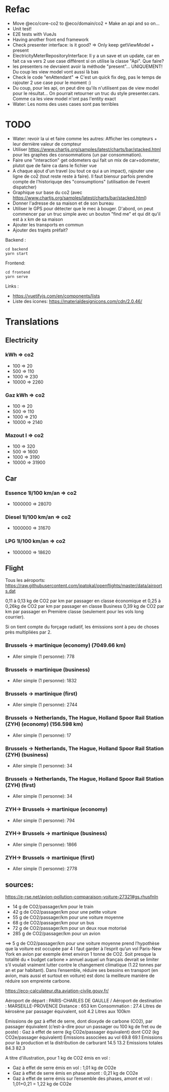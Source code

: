 # Refac
- Move @eco/core-co2 to @eco/domain/co2 + Make an api and so on...
- Unit test!
- E2E tests with VueJs
- Having another front end framework
- Check presenter interface: is it good? => Only keep getViewModel + present
- ElectricityMeterRepositoryInterface: Il y a un save et un update, car en fait ca va vers 2 use case différent si on utilise la classe "Api". Que faire?
- les presenters ne devraient avoir la méthode "present"... UNIQUEMENT! Du coup les view model vont aussi là bas
- Check le code "enAttendant" => C'est un quick fix deg, pas le temps de rajouter 2 use case pour le moment :)
- Du coup, pour les api, on peut dire qu'ils n'utilisent pas de view model pour le résultat... On pourrait retourner un truc du style presenter.cars. Comme ca les view model n'ont pas l'entity exact
- Water: Les noms des uses cases sont pas terribles

# TODO
- Water: revoir la ui et faire comme les autres: Afficher les compteurs + leur dernière valeur de compteur
- Utiliser https://www.chartjs.org/samples/latest/charts/bar/stacked.html pour les graphes des consommations (un par consommation).
- Faire une "interaction" get odometers qui fait un mix de car+odometer, plutot que de faire ca dans le fichier vue
- A chaque ajout d'un travel (ou tout ce qui a un impact), rajouter une ligne de co2 (tout reste reste à faire). Il faut biensur parfois prendre compte de l'historiquqe des "consumptions" (utilisation de l'event dispatcher)
- Graphique sur base du co2 (avec https://www.chartjs.org/samples/latest/charts/bar/stacked.html)
- Donner l'adresse de sa maison et de son bureau
- Utiliser le GPS pour détecter que le mec à bouger. D'abord, on peut commencer par un truc simple avec un bouton "find me" et qui dit qu'il est à x km de sa maison
- Ajouter les transports en commun
- Ajouter des trajets préfait?


Backend :
``` 
cd backend
yarn start
```

Frontend:

``` 
cd frontend
yarn serve
``` 


Links :

- https://vuetifyjs.com/en/components/lists
- Liste des icones: https://materialdesignicons.com/cdn/2.0.46/



# Translations
## Electricity
###  kWh => co2
- 100 => 20
- 500 => 110
- 1000 => 230
- 10000 => 2260

### Gaz kWh => co2
- 100 => 20
- 500 => 110
- 1000 => 210
- 10000 => 2140

### Mazout l => co2
- 100 => 320
- 500 => 1600
- 1000 => 3190
- 10000 => 31900

## Car
### Essence 1l/100 km/an => co2
- 1000000 => 28070

### Diesel 1l/100 km/an => co2
- 1000000 => 31670

### LPG 1l/100 km/an => co2
- 1000000 => 18620

## Flight
Tous les aéroports: https://raw.githubusercontent.com/jpatokal/openflights/master/data/airports.dat


0,11 à 0,13 kg de CO2 par km par passager en classe économique et
0,25 à 0,26kg de CO2 par km par passager en classe Business
0,39 kg de CO2 par km par passager en Première classe (seulement pour les vols long courrier).

Si on tient compte du forçage radiatif, les émissions sont à peu de choses près multipliées par 2.


### Brussels -> martinique (economy) (7049.66 km)
- Aller simple (1 personne): 778
### Brussels -> martinique (business)
- Aller simple (1 personne): 1832
### Brussels -> martinique (first)
- Aller simple (1 personne): 2744

### Brussels -> Netherlands, The Hague, Holland Spoor Rail Station (ZYH) (economy) (156.598 km)
- Aller simple (1 personne): 17
### Brussels -> Netherlands, The Hague, Holland Spoor Rail Station (ZYH) (business)
- Aller simple (1 personne): 34
### Brussels -> Netherlands, The Hague, Holland Spoor Rail Station (ZYH) (first)
- Aller simple (1 personne): 34


### ZYH-> Brussels -> martinique (economy)
- Aller simple (1 personne): 794
### ZYH-> Brussels -> martinique (business)
- Aller simple (1 personne): 1866
### ZYH-> Brussels -> martinique (first)
- Aller simple (1 personne): 2778



## sources:
https://e-rse.net/avion-pollution-comparaison-voiture-27321#gs.rhusfnIn
- 14 g de CO2/passager/km pour le train
- 42 g de CO2/passager/km pour une petite voiture
- 55 g de CO2/passager/km pour une voiture moyenne
- 68 g de CO2/passager/km pour un bus
- 72 g de CO2/passager/km pour un deux roue motorisé
- 285 g de CO2/passager/km pour un avion

==> 5 g de CO2/passager/km pour une voiture moyenne prend l’hypothèse que la voiture est occupée par 4
l faut garder à l’esprit qu’un vol Paris-New York en avion par exemple émet environ 1 tonne de CO2. Soit presque la totalité du « budget carbone » annuel auquel un français devrait se limiter s’il voulait vraiment lutter contre le changement climatique (1.22 tonnes par an et par habitant). Dans l’ensemble, réduire ses besoins en transport (en avion, mais aussi et surtout en voiture) est donc la meilleure manière de réduire son empreinte carbone.


https://eco-calculateur.dta.aviation-civile.gouv.fr/

Aéroport de départ : PARIS-CHARLES DE GAULLE  /  Aéroport de destination : MARSEILLE-PROVENCE
Distance : 653 km
Consommation : 27.4 Litres de kérosène par passager équivalent, soit 4.2 Litres aux 100km

Emissions de gaz à effet de serre, dont dioxyde de carbone (CO2), par passager équivalent
(c’est-à-dire pour un passager ou 100 kg de fret ou de poste) :
Gaz à effet de serre
(kg CO2e/passager équivalent)	dont CO2
(kg CO2e/passager équivalent)
Emissions associées au vol
69.8	69.1
Emissions pour la production
et la distribution de carburant
14.5	13.2
Emissions totales
84.3	82.3


A titre d’illustration, pour 1 kg de CO2 émis en vol :
-  Gaz à effet de serre émis en vol : 1,01 kg de CO2e
-  Gaz à effet de serre émis en phase amont : 0,21 kg de CO2e
-  Gaz à effet de serre émis sur l’ensemble des phases, amont et vol : 1,01+0,21 = 1,22 kg de CO2e











